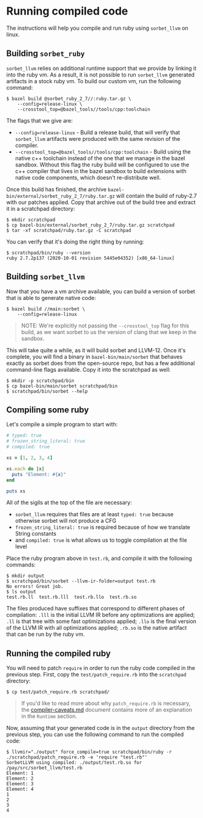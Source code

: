 # Running compiled code

The instructions will help you compile and run ruby using `sorbet_llvm` on linux.

## Building `sorbet_ruby`

`sorbet_llvm` relies on additional runtime support that we provide by linking it into the ruby vm. As a result, it is
not possible to run `sorbet_llvm` generated artifacts in a stock ruby vm. To build our custom vm, run the following
command:

```shell
$ bazel build @sorbet_ruby_2_7//:ruby.tar.gz \
    --config=release-linux \
    --crosstool_top=@bazel_tools//tools/cpp:toolchain
```

The flags that we give are:

* `--config=release-linux` - Build a release build, that will verify that `sorbet_llvm` artifacts were produced with the
  same revision of the compiler.
* `--crosstool_top=@bazel_tools//tools/cpp:toolchain` - Build using the native c++ toolchain instead of the one that we
  manage in the bazel sandbox. Without this flag the ruby build will be configured to use the c++ compiler that lives in
  the bazel sandbox to build extensions with native code components, which doesn't re-distribute well.

Once this build has finished, the archive `bazel-bin/external/sorbet_ruby_2_7/ruby.tar.gz` will contain the build of
ruby-2.7 with our patches applied. Copy that archive out of the build tree and extract it in a scratchpad directory:

```shell
$ mkdir scratchpad
$ cp bazel-bin/external/sorbet_ruby_2_7/ruby.tar.gz scratchpad
$ tar -xf scratchpad/ruby.tar.gz -C scratchpad
```

You can verify that it's doing the right thing by running:

```shell
$ scratchpad/bin/ruby --version
ruby 2.7.2p137 (2020-10-01 revision 5445e04352) [x86_64-linux]
```


## Building `sorbet_llvm`

Now that you have a vm archive available, you can build a version of sorbet that is able to generate native code:

```shell
$ bazel build //main:sorbet \
    --config=release-linux
```

> NOTE: We're explicitly not passing the `--crosstool_top` flag for this build, as we want sorbet to us the version of
> clang that we keep in the sandbox.

This will take quite a while, as it will build sorbet and LLVM-12. Once it's complete, you will find a binary in
`bazel-bin/main/sorbet` that behaves exactly as sorbet does from the open-source repo, but has a few additional
command-line flags available. Copy it into the scratchpad as well:

```shell
$ mkdir -p scratchpad/bin
$ cp bazel-bin/main/sorbet scratchpad/bin
$ scratchpad/bin/sorbet --help
```

## Compiling some ruby

Let's compile a simple program to start with:

```ruby
# typed: true
# frozen_string_literal: true
# compiled: true

xs = [1, 2, 3, 4]

xs.each do |x|
  puts "Element: #{x}"
end

puts xs
```

All of the sigils at the top of the file are necessary:

* `sorbet_llvm` requires that files are at least `typed: true` because otherwise sorbet will not produce a CFG
* `frozen_string_literal: true` is required because of how we translate String constants
* and `compiled: true` is what allows us to toggle compilation at the file level

Place the ruby program above in `test.rb`, and compile it with the following commands:

```shell
$ mkdir output
$ scratchpad/bin/sorbet --llvm-ir-folder=output test.rb
No errors! Great job.
$ ls output
test.rb.ll  test.rb.lll  test.rb.llo  test.rb.so
```

The files produced have suffixes that correspond to different phases of compilation: `.lll` is the initial LLVM IR
before any optimizations are applied; `.ll` is that tree with some fast optimizations applied; `.llo` is the final
version of the LLVM IR with all optimizations applied; `.rb.so` is the native artifact that can be run by the ruby vm.

## Running the compiled ruby

You will need to patch `require` in order to run the ruby code compiled in the previous step. First, copy the
`test/patch_require.rb` into the `scratchpad` directory:

```
$ cp test/patch_require.rb scratchpad/
```

> If you'd like to read more about why `patch_require.rb` is necessary, the
> [compiler-caveats.md](compiler-caveats.md#runtime) document contains more of an explanation in the `Runtime` section.

Now, assuming that your generated code is in the `output` directory from the previous step, you can use the following
command to run the compiled code:

```
$ llvmir="./output" force_compile=true scratchpad/bin/ruby -r ./scratchpad/patch_require.rb -e 'require "test.rb"'
SorbetLLVM using compiled: ./output/test.rb.so for /pay/src/sorbet_llvm/test.rb
Element: 1
Element: 2
Element: 3
Element: 4
1
2
3
4
```
